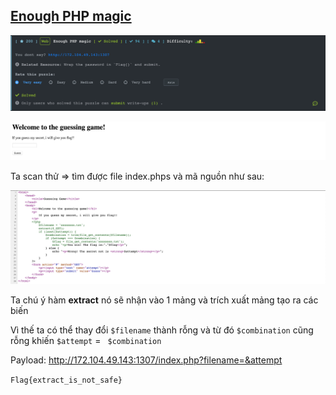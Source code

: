 ## [Enough PHP magic](https://ctf.viblo.asia/puzzles/enough-php-magic-qtd1odoekwl)

![image-20200412225019506](images/image-20200412225019506.png)

![image-20200412225054265](images/image-20200412225054265.png)

Ta scan thử => tìm được file index.phps và mã nguồn như sau:

![image-20200412225611815](images/image-20200412225611815.png)

Ta chú ý hàm **extract** nó sẽ nhận vào 1 mảng và trích xuất mảng tạo ra các biến

Vì thế ta có thể thay đổi `$filename` thành rỗng và từ đó `$combination` cũng rỗng khiến `$attempt` = ` $combination`

Payload: http://172.104.49.143:1307/index.php?filename=&attempt

`Flag{extract_is_not_safe}`